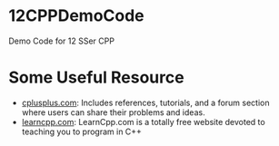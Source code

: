 12CPPDemoCode
=============

Demo Code for 12 SSer CPP

Some Useful Resource
=============
* [cplusplus.com][0]: Includes references, tutorials, and a forum section where users can share their problems and ideas.
* [learncpp.com][1]: LearnCpp.com is a totally free website devoted to teaching you to program in C++


[0]: http://www.cplusplus.com/
[1]: http://www.learncpp.com/
